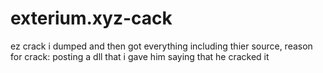 # exterium.xyz-cack
ez crack i dumped and then got everything including thier source, reason for crack: posting a dll that i gave him saying that he cracked it

